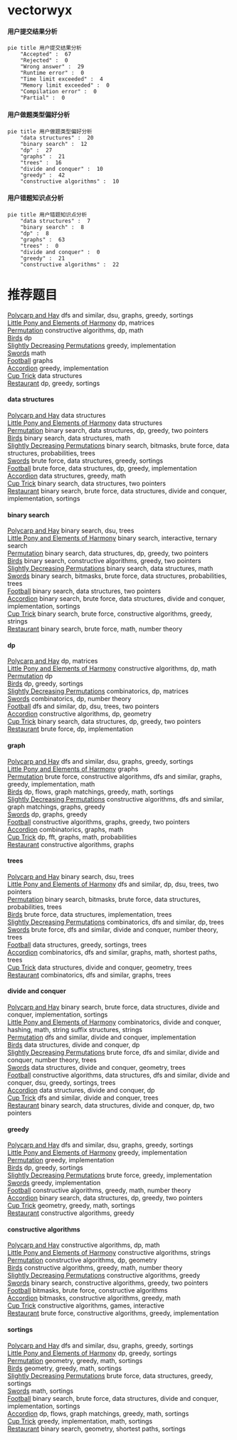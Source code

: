 # vectorwyx
<!-- tabs:start -->
#### **用户提交结果分析**

```mermaid
pie title 用户提交结果分析
    "Accepted" :  67
    "Rejected" :  0
    "Wrong answer" :  29
    "Runtime error" :  0
    "Time limit exceeded" :  4
    "Memory limit exceeded" :  0
    "Compilation error" :  0
    "Partial" :  0
```
#### **用户做题类型偏好分析**

```mermaid
pie title 用户做题类型偏好分析
    "data structures" :  20
    "binary search" :  12
    "dp" :  27
    "graphs" :  21
    "trees" :  16
    "divide and conquer" :  10
    "greedy" :  42
    "constructive algorithms" :  10
```
#### **用户错题知识点分析**

```mermaid
pie title 用户错题知识点分析
    "data structures" :  7
    "binary search" :  8
    "dp" :  8
    "graphs" :  63
    "trees" :  0
    "divide and conquer" :  0
    "greedy" :  21
    "constructive algorithms" :  22
```
<!-- tabs:end -->
# 推荐题目
[Polycarp and Hay](http://codeforces.com/problemset/problem/659/F)		dfs and similar,
                        dsu,
                        graphs,
                        greedy,
                        sortings		  
[Little Pony and Elements of Harmony](http://codeforces.com/problemset/problem/453/D)		dp,
                        matrices		  
[Permutation](http://codeforces.com/problemset/problem/359/B)		constructive algorithms,
                        dp,
                        math		  
[Birds](http://codeforces.com/problemset/problem/922/E)		dp		  
[Slightly Decreasing Permutations](http://codeforces.com/problemset/problem/285/A)		greedy,
                        implementation		  
[Swords](http://codeforces.com/problemset/problem/1216/D)		math		  
[Football](http://codeforces.com/problemset/problem/1240/F)		graphs		  
[Accordion](http://codeforces.com/problemset/problem/1101/B)		greedy,
                        implementation		  
[Cup Trick](http://codeforces.com/problemset/problem/420/D)		data structures		  
[Restaurant](http://codeforces.com/problemset/problem/597/B)		dp,
                        greedy,
                        sortings		  
<!-- tabs:start -->
#### **data structures**
[Polycarp and Hay](http://codeforces.com/problemset/problem/420/D)		data structures		  
[Little Pony and Elements of Harmony](http://codeforces.com/problemset/problem/407/E)		data structures		  
[Permutation](http://codeforces.com/problemset/problem/1492/C)		binary search,
                        data structures,
                        dp,
                        greedy,
                        two pointers		  
[Birds](http://codeforces.com/problemset/problem/1490/G)		binary search,
                        data structures,
                        math		  
[Slightly Decreasing Permutations](http://codeforces.com/problemset/problem/1479/D)		binary search,
                        bitmasks,
                        brute force,
                        data structures,
                        probabilities,
                        trees		  
[Swords](http://codeforces.com/problemset/problem/1497/A)		brute force,
                        data structures,
                        greedy,
                        sortings		  
[Football](http://codeforces.com/problemset/problem/1491/C)		brute force,
                        data structures,
                        dp,
                        greedy,
                        implementation		  
[Accordion](http://codeforces.com/problemset/problem/1492/B)		data structures,
                        greedy,
                        math		  
[Cup Trick](http://codeforces.com/problemset/problem/1436/E)		binary search,
                        data structures,
                        two pointers		  
[Restaurant](http://codeforces.com/problemset/problem/1461/D)		binary search,
                        brute force,
                        data structures,
                        divide and conquer,
                        implementation,
                        sortings		  
#### **binary search**
[Polycarp and Hay](http://codeforces.com/problemset/problem/444/E)		binary search,
                        dsu,
                        trees		  
[Little Pony and Elements of Harmony](https://codeforces.com/contest/1480/problem/C)		binary search,
                        interactive,
                        ternary search		  
[Permutation](http://codeforces.com/problemset/problem/1492/C)		binary search,
                        data structures,
                        dp,
                        greedy,
                        two pointers		  
[Birds](http://codeforces.com/problemset/problem/1463/D)		binary search,
                        constructive algorithms,
                        greedy,
                        two pointers		  
[Slightly Decreasing Permutations](http://codeforces.com/problemset/problem/1490/G)		binary search,
                        data structures,
                        math		  
[Swords](http://codeforces.com/problemset/problem/1479/D)		binary search,
                        bitmasks,
                        brute force,
                        data structures,
                        probabilities,
                        trees		  
[Football](http://codeforces.com/problemset/problem/1436/E)		binary search,
                        data structures,
                        two pointers		  
[Accordion](http://codeforces.com/problemset/problem/1461/D)		binary search,
                        brute force,
                        data structures,
                        divide and conquer,
                        implementation,
                        sortings		  
[Cup Trick](http://codeforces.com/problemset/problem/1493/C)		binary search,
                        brute force,
                        constructive algorithms,
                        greedy,
                        strings		  
[Restaurant](http://codeforces.com/problemset/problem/1487/D)		binary search,
                        brute force,
                        math,
                        number theory		  
#### **dp**
[Polycarp and Hay](http://codeforces.com/problemset/problem/453/D)		dp,
                        matrices		  
[Little Pony and Elements of Harmony](http://codeforces.com/problemset/problem/359/B)		constructive algorithms,
                        dp,
                        math		  
[Permutation](http://codeforces.com/problemset/problem/922/E)		dp		  
[Birds](http://codeforces.com/problemset/problem/597/B)		dp,
                        greedy,
                        sortings		  
[Slightly Decreasing Permutations](http://codeforces.com/problemset/problem/917/C)		combinatorics,
                        dp,
                        matrices		  
[Swords](http://codeforces.com/problemset/problem/414/B)		combinatorics,
                        dp,
                        number theory		  
[Football](http://codeforces.com/problemset/problem/516/D)		dfs and similar,
                        dp,
                        dsu,
                        trees,
                        two pointers		  
[Accordion](http://codeforces.com/problemset/problem/1444/D)		constructive algorithms,
                        dp,
                        geometry		  
[Cup Trick](http://codeforces.com/problemset/problem/1492/C)		binary search,
                        data structures,
                        dp,
                        greedy,
                        two pointers		  
[Restaurant](https://codeforces.com/contest/1457/problem/C)		brute force,
                        dp,
                        implementation		  
#### **graph**
[Polycarp and Hay](http://codeforces.com/problemset/problem/659/F)		dfs and similar,
                        dsu,
                        graphs,
                        greedy,
                        sortings		  
[Little Pony and Elements of Harmony](http://codeforces.com/problemset/problem/1240/F)		graphs		  
[Permutation](http://codeforces.com/problemset/problem/1487/C)		brute force,
                        constructive algorithms,
                        dfs and similar,
                        graphs,
                        greedy,
                        implementation,
                        math		  
[Birds](http://codeforces.com/problemset/problem/1437/C)		dp,
                        flows,
                        graph matchings,
                        greedy,
                        math,
                        sortings		  
[Slightly Decreasing Permutations](http://codeforces.com/problemset/problem/1470/D)		constructive algorithms,
                        dfs and similar,
                        graph matchings,
                        graphs,
                        greedy		  
[Swords](http://codeforces.com/problemset/problem/1476/C)		dp,
                        graphs,
                        greedy		  
[Football](http://codeforces.com/problemset/problem/1304/D)		constructive algorithms,
                        graphs,
                        greedy,
                        two pointers		  
[Accordion](http://codeforces.com/problemset/problem/1475/C)		combinatorics,
                        graphs,
                        math		  
[Cup Trick](http://codeforces.com/problemset/problem/553/E)		dp,
                        fft,
                        graphs,
                        math,
                        probabilities		  
[Restaurant](http://codeforces.com/problemset/problem/1495/C)		constructive algorithms,
                        graphs		  
#### **trees**
[Polycarp and Hay](http://codeforces.com/problemset/problem/444/E)		binary search,
                        dsu,
                        trees		  
[Little Pony and Elements of Harmony](http://codeforces.com/problemset/problem/516/D)		dfs and similar,
                        dp,
                        dsu,
                        trees,
                        two pointers		  
[Permutation](http://codeforces.com/problemset/problem/1479/D)		binary search,
                        bitmasks,
                        brute force,
                        data structures,
                        probabilities,
                        trees		  
[Birds](http://codeforces.com/problemset/problem/1511/C)		brute force,
                        data structures,
                        implementation,
                        trees		  
[Slightly Decreasing Permutations](http://codeforces.com/problemset/problem/1499/F)		combinatorics,
                        dfs and similar,
                        dp,
                        trees		  
[Swords](http://codeforces.com/problemset/problem/1491/E)		brute force,
                        dfs and similar,
                        divide and conquer,
                        number theory,
                        trees		  
[Football](http://codeforces.com/problemset/problem/1466/D)		data structures,
                        greedy,
                        sortings,
                        trees		  
[Accordion](http://codeforces.com/problemset/problem/1495/D)		combinatorics,
                        dfs and similar,
                        graphs,
                        math,
                        shortest paths,
                        trees		  
[Cup Trick](http://codeforces.com/problemset/problem/1303/G)		data structures,
                        divide and conquer,
                        geometry,
                        trees		  
[Restaurant](http://codeforces.com/problemset/problem/1454/E)		combinatorics,
                        dfs and similar,
                        graphs,
                        trees		  
#### **divide and conquer**
[Polycarp and Hay](http://codeforces.com/problemset/problem/1461/D)		binary search,
                        brute force,
                        data structures,
                        divide and conquer,
                        implementation,
                        sortings		  
[Little Pony and Elements of Harmony](http://codeforces.com/problemset/problem/1466/G)		combinatorics,
                        divide and conquer,
                        hashing,
                        math,
                        string suffix structures,
                        strings		  
[Permutation](http://codeforces.com/problemset/problem/1490/D)		dfs and similar,
                        divide and conquer,
                        implementation		  
[Birds](https://codeforces.com/contest/1483/problem/C)		data structures,
                        divide and conquer,
                        dp		  
[Slightly Decreasing Permutations](http://codeforces.com/problemset/problem/1491/E)		brute force,
                        dfs and similar,
                        divide and conquer,
                        number theory,
                        trees		  
[Swords](http://codeforces.com/problemset/problem/1303/G)		data structures,
                        divide and conquer,
                        geometry,
                        trees		  
[Football](http://codeforces.com/problemset/problem/1494/D)		constructive algorithms,
                        data structures,
                        dfs and similar,
                        divide and conquer,
                        dsu,
                        greedy,
                        sortings,
                        trees		  
[Accordion](http://codeforces.com/problemset/problem/1482/E)		data structures,
                        divide and conquer,
                        dp		  
[Cup Trick](http://codeforces.com/problemset/problem/566/C)		dfs and similar,
                        divide and conquer,
                        trees		  
[Restaurant](http://codeforces.com/problemset/problem/1428/F)		binary search,
                        data structures,
                        divide and conquer,
                        dp,
                        two pointers		  
#### **greedy**
[Polycarp and Hay](http://codeforces.com/problemset/problem/659/F)		dfs and similar,
                        dsu,
                        graphs,
                        greedy,
                        sortings		  
[Little Pony and Elements of Harmony](http://codeforces.com/problemset/problem/285/A)		greedy,
                        implementation		  
[Permutation](http://codeforces.com/problemset/problem/1101/B)		greedy,
                        implementation		  
[Birds](http://codeforces.com/problemset/problem/597/B)		dp,
                        greedy,
                        sortings		  
[Slightly Decreasing Permutations](http://codeforces.com/problemset/problem/839/B)		brute force,
                        greedy,
                        implementation		  
[Swords](http://codeforces.com/problemset/problem/950/B)		greedy,
                        implementation		  
[Football](https://codeforces.com/contest/1150/problem/C)		constructive algorithms,
                        greedy,
                        math,
                        number theory		  
[Accordion](http://codeforces.com/problemset/problem/1492/C)		binary search,
                        data structures,
                        dp,
                        greedy,
                        two pointers		  
[Cup Trick](https://codeforces.com/contest/1496/problem/C)		geometry,
                        greedy,
                        math,
                        sortings		  
[Restaurant](http://codeforces.com/problemset/problem/1493/A)		constructive algorithms,
                        greedy		  
#### **constructive algorithms**
[Polycarp and Hay](http://codeforces.com/problemset/problem/359/B)		constructive algorithms,
                        dp,
                        math		  
[Little Pony and Elements of Harmony](http://codeforces.com/problemset/problem/1267/L)		constructive algorithms,
                        strings		  
[Permutation](http://codeforces.com/problemset/problem/1444/D)		constructive algorithms,
                        dp,
                        geometry		  
[Birds](https://codeforces.com/contest/1150/problem/C)		constructive algorithms,
                        greedy,
                        math,
                        number theory		  
[Slightly Decreasing Permutations](http://codeforces.com/problemset/problem/1493/A)		constructive algorithms,
                        greedy		  
[Swords](http://codeforces.com/problemset/problem/1463/D)		binary search,
                        constructive algorithms,
                        greedy,
                        two pointers		  
[Football](https://codeforces.com/contest/1456/problem/B)		bitmasks,
                        brute force,
                        constructive algorithms		  
[Accordion](http://codeforces.com/problemset/problem/1492/D)		bitmasks,
                        constructive algorithms,
                        greedy,
                        math		  
[Cup Trick](https://codeforces.com/contest/1504/problem/D)		constructive algorithms,
                        games,
                        interactive		  
[Restaurant](https://codeforces.com/contest/1483/problem/A)		brute force,
                        constructive algorithms,
                        greedy,
                        implementation		  
#### **sortings**
[Polycarp and Hay](http://codeforces.com/problemset/problem/659/F)		dfs and similar,
                        dsu,
                        graphs,
                        greedy,
                        sortings		  
[Little Pony and Elements of Harmony](http://codeforces.com/problemset/problem/597/B)		dp,
                        greedy,
                        sortings		  
[Permutation](https://codeforces.com/contest/1496/problem/C)		geometry,
                        greedy,
                        math,
                        sortings		  
[Birds](http://codeforces.com/problemset/problem/1495/A)		geometry,
                        greedy,
                        math,
                        sortings		  
[Slightly Decreasing Permutations](http://codeforces.com/problemset/problem/1497/A)		brute force,
                        data structures,
                        greedy,
                        sortings		  
[Swords](http://codeforces.com/problemset/problem/1427/A)		math,
                        sortings		  
[Football](http://codeforces.com/problemset/problem/1461/D)		binary search,
                        brute force,
                        data structures,
                        divide and conquer,
                        implementation,
                        sortings		  
[Accordion](http://codeforces.com/problemset/problem/1437/C)		dp,
                        flows,
                        graph matchings,
                        greedy,
                        math,
                        sortings		  
[Cup Trick](http://codeforces.com/problemset/problem/1473/A)		greedy,
                        implementation,
                        math,
                        sortings		  
[Restaurant](http://codeforces.com/problemset/problem/1486/B)		binary search,
                        geometry,
                        shortest paths,
                        sortings		  
<!-- tabs:end -->
